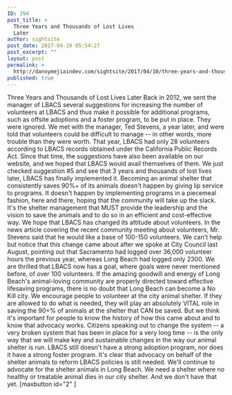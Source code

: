 ```yaml
---
ID: 394
post_title: >
  Three Years and Thousands of Lost Lives
  Later
author: sightsite
post_date: 2017-04-10 05:54:27
post_excerpt: ""
layout: post
permalink: >
  http://dannymejiaindev.com/sightsite/2017/04/10/three-years-and-thousands-of-lost-lives-later/
published: true
---
```

Three Years and Thousands of Lost Lives Later Back in 2012, we sent the manager of LBACS several suggestions for increasing the number of volunteers at LBACS and thus make it possible for additional programs, such as offsite adoptions and a foster program, to be put in place. They were ignored. We met with the manager, Ted Stevens, a year later, and were told that volunteers could be difficult to manage -- in other words, more trouble than they were worth. That year, LBACS had only 28 volunteers according to LBACS records obtained under the California Public Records Act. Since that time, the suggestions have also been available on our website, and we hoped that LBACS would avail themselves of them. We just checked suggestion #5 and see that 3 years and thousands of lost lives later, LBACS has finally implemented it. Becoming an animal shelter that consistently saves 90%+ of its animals doesn't happen by giving lip service to programs. It doesn't happen by implementing programs in a piecemeal fashion, here and there, hoping that the community will take up the slack. It's the shelter management that MUST provide the leadership and the vision to save the animals and to do so in an efficient and cost-effective way. We hope that LBACS has changed its attitude about volunteers. In the news article covering the recent community meeting about volunteers, Mr. Stevens said that he would like a base of 100-150 volunteers. We can't help but notice that this change came about after we spoke at City Council last August, pointing out that Sacramento had logged over 36,000 volunteer hours the previous year, whereas Long Beach had logged only 2300. We are thrilled that LBACS now has a goal, where goals were never mentioned before, of over 100 volunteers. If the amazing goodwill and energy of Long Beach's animal-loving community are properly directed toward effective lifesaving programs, there is no doubt that Long Beach can become a No Kill city. We encourage people to volunteer at the city animal shelter. If they are allowed to do what is needed, they will play an absolutely VITAL role in saving the 90+% of animals at the shelter that CAN be saved. But we think it's important for people to know the history of how this came about and to know that advocacy works. Citizens speaking out to change the system -- a very broken system that has been in place for a very long time -- is the only way that we will make key and sustainable changes in the way our animal shelter is run. LBACS still doesn't have a strong adoption program, nor does it have a strong foster program. It's clear that advocacy on behalf of the shelter animals to reform LBACS policies is still needed. We'll continue to advocate for the shelter animals in Long Beach. We need a shelter where no healthy or treatable animal dies in our city shelter. And we don't have that yet. [maxbutton id="2" ]